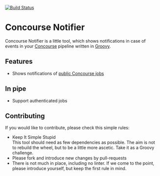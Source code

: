 [![Build Status](https://travis-ci.org/elgohr/Concourse-Notifier.svg?branch=master)](https://travis-ci.org/elgohr/Concourse-Notifier)

# Concourse Notifier
Concourse Notifier is a little tool, which shows notifications in case of events in your [Concourse](https://concourse.ci/) pipeline written in [Groovy](http://groovy-lang.org/).  

## Features
* Shows notifications of [public Concourse jobs](https://concourse.ci/configuring-jobs.html#public)

## In pipe
* Support authenticated jobs

## Contributing
If you would like to contribute, please check this simple rules:
* Keep It Simple Stupid  
 This tool should need as few dependencies as possible. The aim is not to rebuild the wheel, but to be a little more ascetic. Take it as a Groovy challenge.
* Please fork and introduce new changes by pull-requests
* There is not much in place, including no linter. If we come to the point, please introduce yourself, but keep the first rule in mind.